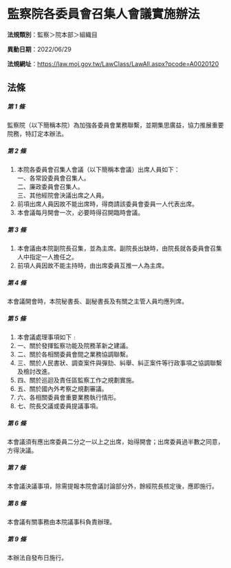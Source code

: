 # 監察院各委員會召集人會議實施辦法

**法規類別**：監察＞院本部＞組織目

**異動日期**：2022/06/29  

**法規網址**：https://law.moj.gov.tw/LawClass/LawAll.aspx?pcode=A0020120





## 法條
##### 第 1 條
監察院（以下簡稱本院）為加強各委員會業務聯繫，並期集思廣益，協力推展重要院務，特訂定本辦法。

##### 第 2 條
1. 本院各委員會召集人會議（以下簡稱本會議）出席人員如下：  
一、各常設委員會召集人。  
二、廉政委員會召集人。  
三、其他經院會決議出席之人員。
1. 前項出席人員因故不能出席時，得商請該委員會委員一人代表出席。
1. 本會議每月開會一次，必要時得召開臨時會議。

##### 第 3 條
1. 本會議由本院副院長召集，並為主席。副院長出缺時，由院長就各委員會召集人中指定一人擔任之。
1. 前項人員因故不能主持時，由出席委員互推一人為主席。

##### 第 4 條
本會議開會時，本院秘書長、副秘書長及有關之主管人員均應列席。

##### 第 5 條
1. 本會議處理事項如下﹕
1. 一、關於發揮監察功能及院務革新之建議。
1. 二、關於各相關委員會間之業務協調聯繫。
1. 三、關於人民書狀、調查案件與彈劾、糾舉、糾正案件等行政事項之協調聯繫及檢討改進。
1. 四、關於巡迴及責任區監察工作之規劃實施。
1. 五、關於國內外考察之規劃審議。
1. 六、各相關委員會重要業務執行情形。
1. 七、院長交議或委員提議事項。

##### 第 6 條
本會議須有應出席委員二分之一以上之出席，始得開會；出席委員過半數之同意，方得決議。

##### 第 7 條
本會議決議事項，除需提報本院會議討論部分外，餘經院長核定後，應即施行。

##### 第 8 條
本會議有關事務由本院議事科負責辦理。

##### 第 9 條
本辦法自發布日施行。


